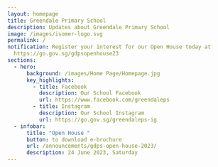 ```yaml
---
layout: homepage
title: Greendale Primary School
description: Updates about Greendale Primary School
image: /images/isomer-logo.svg
permalink: /
notification: Register your interest for our Open House today at
  https://go.gov.sg/gdpsopenhouse23
sections:
  - hero:
      background: /images/Home Page/Homepage.jpg
      key_highlights:
        - title: Facebook
          description: Our School Facebook
          url: https://www.facebook.com/greendaleps
        - title: Instagram
          description: Our School Instagram
          url: https://go.gov.sg/greendaleps-ig
  - infobar:
      title: "Open House "
      button: to download e-brochure
      url: /announcements/gdps-open-house-2023/
      description: 24 June 2023, Saturday
---
```

